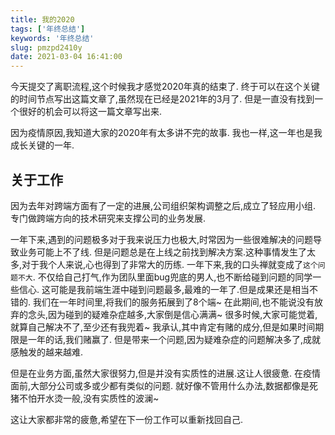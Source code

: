 ```yaml
---
title: 我的2020
tags: ['年终总结']
keywords: '年终总结'
slug: pmzpd2410y
date: 2021-03-04 16:41:00
---
```


今天提交了离职流程,这个时候我才感觉2020年真的结束了.
终于可以在这个关键的时间节点写出这篇文章了,虽然现在已经是2021年的3月了.
但是一直没有找到一个很好的机会可以将这一篇文章写出来.

因为疫情原因,我知道大家的2020年有太多讲不完的故事.
我也一样,这一年也是我成长关键的一年.

## 关于工作

因为去年对跨端方面有了一定的进展,公司组织架构调整之后,成立了轻应用小组.
专门做跨端方向的技术研究来支撑公司的业务发展.

一年下来,遇到的问题极多对于我来说压力也极大,时常因为一些很难解决的问题导致业务可能上不了线.
但是问题总是在上线之前找到解决方案.这种事情发生了太多,对于我个人来说,心也得到了非常大的历练.
一年下来,我的口头禅就变成了`这个问题不大`.
不仅给自己打气,作为团队里面bug兜底的男人,也不断给碰到问题的同学一些信心.
这可能是我前端生涯中碰到问题最多,最难的一年了.但是成果还是相当不错的.
我们在一年时间里,将我们的服务拓展到了8个端~ 
在此期间,也不能说没有放弃的念头,因为碰到的疑难杂症越多,大家倒是信心满满~
很多时候,大家可能觉着,就算自己解决不了,至少还有我兜着~
我承认,其中肯定有赌的成分,但是如果时间期限是一年的话,我们赌赢了.
但是带来一个问题,因为疑难杂症的问题解决多了,成就感触发的越来越难.

但是在业务方面,虽然大家很努力,但是并没有实质性的进展.这让人很疲惫.
在疫情面前,大部分公司或多或少都有类似的问题.
就好像不管用什么办法,数据都像是死猪不怕开水烫一般,没有实质性的波澜~

这让大家都非常的疲惫,希望在下一份工作可以重新找回自己.









